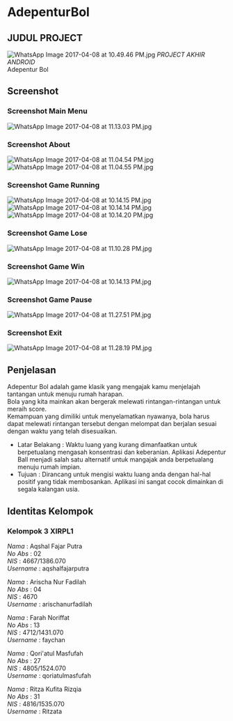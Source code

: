 # AdepenturBol
## JUDUL PROJECT <br>
![WhatsApp Image 2017-04-08 at 10.49.46 PM.jpg](https://s22.postimg.org/fszwdif1d/Whats_App_Image_2017-04-08_at_10.49.46_PM.jpg)
*PROJECT AKHIR ANDROID* <br>
Adepentur Bol <br>

## Screenshot <br>
### Screenshot Main Menu <br>
![WhatsApp Image 2017-04-08 at 11.13.03 PM.jpg](https://s10.postimg.org/ujn3g4ze1/Whats_App_Image_2017-04-08_at_11.13.03_PM.jpg)<br>

### Screenshot About <br>
![WhatsApp Image 2017-04-08 at 11.04.54 PM.jpg](https://s22.postimg.org/4bp8opv4x/Whats_App_Image_2017-04-08_at_11.04.54_PM.jpg)<br>
![WhatsApp Image 2017-04-08 at 11.04.55 PM.jpg](https://s18.postimg.org/494rwkzxl/Whats_App_Image_2017-04-08_at_11.04.55_PM.jpg)<br>

### Screenshot Game Running <br>
![WhatsApp Image 2017-04-08 at 10.14.15 PM.jpg](https://s24.postimg.org/i8xj9v4lh/Whats_App_Image_2017-04-08_at_10.14.15_PM.jpg)<br>
![WhatsApp Image 2017-04-08 at 10.14.14 PM.jpg](https://s29.postimg.org/qtzx07jo7/Whats_App_Image_2017-04-08_at_10.14.14_PM.jpg)<br>
![WhatsApp Image 2017-04-08 at 10.14.20 PM.jpg](https://s1.postimg.org/ealbq40sv/Whats_App_Image_2017-04-08_at_10.14.20_PM.jpg)<br>

### Screenshot Game Lose <br>
![WhatsApp Image 2017-04-08 at 11.10.28 PM.jpg](https://s16.postimg.org/w4qf8atkl/Whats_App_Image_2017-04-08_at_11.10.28_PM.jpg)<br>

### Screenshot Game Win <br>
![WhatsApp Image 2017-04-08 at 10.14.13 PM.jpg](https://s8.postimg.org/c1vu22ck5/Whats_App_Image_2017-04-08_at_10.14.13_PM.jpg)<br>

### Screenshot Game Pause <br>
![WhatsApp Image 2017-04-08 at 11.27.51 PM.jpg](https://s9.postimg.org/n6tfwr4sv/Whats_App_Image_2017-04-08_at_11.27.51_PM.jpg)<br>

### Screenshot Exit <br>
![WhatsApp Image 2017-04-08 at 11.28.19 PM.jpg](https://s8.postimg.org/9ho5x5c6t/Whats_App_Image_2017-04-08_at_11.28.19_PM.jpg)<br>

## Penjelasan <br>
Adepentur Bol adalah game klasik yang mengajak kamu menjelajah tantangan untuk menuju rumah harapan.<br>
Bola yang kita mainkan akan bergerak melewati rintangan-rintangan untuk meraih score.<br> Kemampuan yang dimiliki untuk menyelamatkan nyawanya, bola harus dapat melewati rintangan tersebut dengan melompat dan berjalan sesuai dengan waktu yang telah disesuaikan. <br>
- Latar Belakang : Waktu luang yang kurang dimanfaatkan untuk berpetualang mengasah konsentrasi dan keberanian. Aplikasi Adepentur Ball menjadi salah satu alternatif untuk mangajak anda berpetualang menuju rumah impian.<br>
- Tujuan : Dirancang untuk mengisi waktu luang anda dengan hal-hal positif yang tidak membosankan. Aplikasi ini sangat cocok dimainkan di segala kalangan usia.<br>

## Identitas Kelompok <br>
### Kelompok 3 XIRPL1 <br>
 *Nama*          : Aqshal Fajar Putra <br>
 *No Abs*        : 02 <br>
 *NIS*           : 4667/1386.070 <br>
 *Username*      : aqshalfajarputra <br>
 
 *Nama*          : Arischa Nur Fadilah <br>
 *No Abs*        : 04 <br>
 *NIS*           : 4670 <br>
 *Username*      : arischanurfadilah <br>
 
 *Nama*          : Farah Noriffat <br>
 *No Abs*        : 13 <br>
 *NIS*           : 4712/1431.070 <br>
 *Username*      : faychan <br>
 
 *Nama*          : Qori'atul Masfufah <br>
 *No Abs*        : 27 <br>
 *NIS*           : 4805/1524.070 <br>
 *Username*      : qoriatulmasfufah <br>
 
 *Nama*          : Ritza Kufita Rizqia <br>
 *No Abs*        : 31 <br>
 *NIS*           : 4816/1535.070 <br>
 *Username*      : Ritzata <br>

